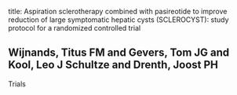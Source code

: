 title: Aspiration sclerotherapy combined with pasireotide to improve reduction of large symptomatic hepatic cysts (SCLEROCYST): study protocol for a randomized controlled trial

## Wijnands, Titus FM and Gevers, Tom JG and Kool, Leo J Schultze and Drenth, Joost PH
Trials

